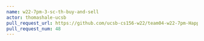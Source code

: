 ```yaml
---
name: w22-7pm-3-sc-th-buy-and-sell
actor: thomashale-ucsb
pull_request_url: https://github.com/ucsb-cs156-w22/team04-w22-7pm-HappyCows/pull/48
pull_request_num: 48
---
```

